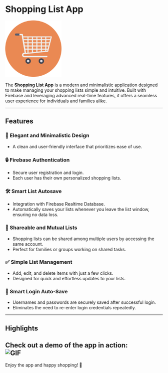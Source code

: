 # Shopping List App

<img src="https://github.com/Liron4/ShoppingListApp/blob/main/app/src/main/res/drawable/appicon.png" alt="Shopping List App Logo" width="180">

The **Shopping List App** is a modern and minimalistic application designed to make managing your shopping lists simple and intuitive. Built with Firebase and leveraging advanced real-time features, it offers a seamless user experience for individuals and families alike.

---

## Features

### 🌟 Elegant and Minimalistic Design
- A clean and user-friendly interface that prioritizes ease of use.

### 🔒 Firebase Authentication
- Secure user registration and login.
- Each user has their own personalized shopping lists.

### 🛠️ Smart List Autosave
- Integration with Firebase Realtime Database.
- Automatically saves your lists whenever you leave the list window, ensuring no data loss.

### 🔄 Shareable and Mutual Lists
- Shopping lists can be shared among multiple users by accessing the same account.
- Perfect for families or groups working on shared tasks.

### ✅ Simple List Management
- Add, edit, and delete items with just a few clicks.
- Designed for quick and effortless updates to your lists.

### 💾 Smart Login Auto-Save
- Usernames and passwords are securely saved after successful login.
- Eliminates the need to re-enter login credentials repeatedly.

---

## Highlights

Check out a demo of the app in action:  
![GIF](https://github.com/Liron4/ShoppingListApp/blob/main/demovideo.gif)
---

Enjoy the app and happy shopping! 🛒
